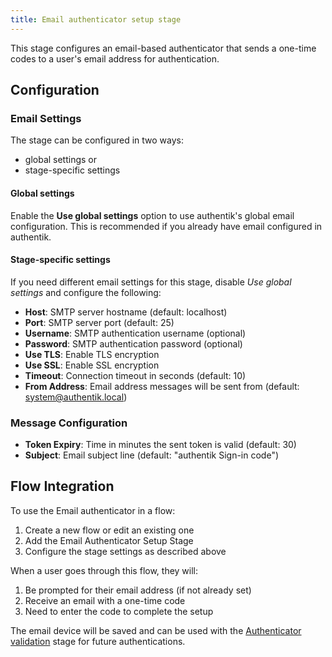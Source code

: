 ```yaml
---
title: Email authenticator setup stage
---
```


This stage configures an email-based authenticator that sends a one-time codes to a user's email address for authentication.

## Configuration

### Email Settings

The stage can be configured in two ways:
- global settings
or
- stage-specific settings


#### Global settings

Enable the **Use global settings** option to use authentik's global email configuration. This is recommended if you already have email configured in authentik.

#### Stage-specific settings

If you need different email settings for this stage, disable _Use global settings_ and configure the following:

- **Host**: SMTP server hostname (default: localhost)
- **Port**: SMTP server port (default: 25)
- **Username**: SMTP authentication username (optional)
- **Password**: SMTP authentication password (optional)
- **Use TLS**: Enable TLS encryption
- **Use SSL**: Enable SSL encryption
- **Timeout**: Connection timeout in seconds (default: 10)
- **From Address**: Email address messages will be sent from (default: system@authentik.local)

### Message Configuration

- **Token Expiry**: Time in minutes the sent token is valid (default: 30)
- **Subject**: Email subject line (default: "authentik Sign-in code")

## Flow Integration

To use the Email authenticator in a flow:

1. Create a new flow or edit an existing one
2. Add the Email Authenticator Setup Stage
3. Configure the stage settings as described above

When a user goes through this flow, they will:

1. Be prompted for their email address (if not already set)
2. Receive an email with a one-time code
3. Need to enter the code to complete the setup

The email device will be saved and can be used with the [Authenticator validation](../authenticator_validate/index.md) stage for future authentications.
